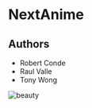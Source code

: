 # NextAnime

## Authors

* Robert Conde
* Raul Valle
* Tony Wong

![beauty](https://i.imgur.com/NWFanWg.jpeg)